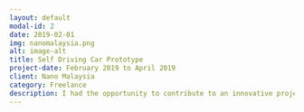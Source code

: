 ```yaml
---
layout: default
modal-id: 2
date: 2019-02-01
img: nanomalaysia.png
alt: image-alt
title: Self Driving Car Prototype
project-date: February 2019 to April 2019
client: Nano Malaysia
category: Freelance
description: I had the opportunity to contribute to an innovative project centered around the development of a self-driving car prototype in collaboration with the esteemed team known as Enermag. Within this project, my primary responsibility encompassed overseeing the computer vision tasks. Notably, during this time, I had the privilege of gaining hands-on experience by being inside a self-driving car, fine tuning the lane and object detection algorithms that were under my purview. One of the notable insights gleaned from this project was the practical application of the Kalman Filter algorithm. This algorithm proved invaluable in mitigating the challenges posed by sudden spikes in readings from the lane detection algorithm, which in turn led to abrupt steering angle adjustments within short timeframes. By integrating the Kalman Filter algorithm, we were able to significantly enhance the smoothness and stability of the cars steering based on the outputs of the lane detection system. <br><br>Image by <a href="https://www.freepik.com/free-photo/automatic-recognition-software-analyzing-city-elements_57314351.htm#query=self%20driving&position=2&from_view=search&track=ais#position=2&query=self%20driving">Freepik</a>
---
```



